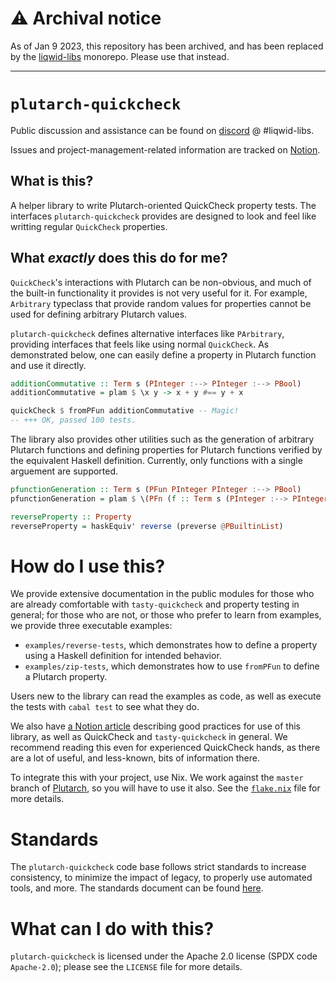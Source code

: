 # :warning: Archival notice

As of Jan 9 2023, this repository has been archived, and has been replaced by the [liqwid-libs](https://github.com/Liqwid-Labs/liqwid-libs) monorepo. Please use that instead.

---

# `plutarch-quickcheck`
Public discussion and assistance can be found on [discord](https://discord.gg/yGkjxrYueB) @ #liqwid-libs.

Issues and project-management-related information are tracked on [Notion](https://www.notion.so/liqwid).

## What is this?

A helper library to write Plutarch-oriented QuickCheck property tests. 
The interfaces `plutarch-quickcheck` provides are designed to look and feel
like writting regular `QuickCheck` properties. 

## What _exactly_ does this do for me?

`QuickCheck`'s interactions with Plutarch can be non-obvious, and much
of the built-in functionality it provides is not very useful for it.
For example, `Arbitrary` typeclass that provide random values for 
properties cannot be used for defining arbitrary Plutarch values.

`plutarch-quickcheck` defines alternative interfaces like
`PArbitrary`, providing interfaces that feels like using normal
`QuickCheck`. As demonstrated below, one can easily define a property
in Plutarch function and use it directly.

```hs
additionCommutative :: Term s (PInteger :--> PInteger :--> PBool)
additionCommutative = plam $ \x y -> x + y #== y + x

quickCheck $ fromPFun additionCommutative -- Magic!
-- +++ OK, passed 100 tests.
```

The library also provides other utilities such as the generation of 
arbitrary Plutarch functions and defining properties for Plutarch functions 
verified by the equivalent Haskell definition. Currently, only functions with 
a single arguement are supported.

```hs
pfunctionGeneration :: Term s (PFun PInteger PInteger :--> PBool)
pfunctionGeneration = plam $ \(PFn (f :: Term s (PInteger :--> PInteger))) -> ...

reverseProperty :: Property
reverseProperty = haskEquiv' reverse (preverse @PBuiltinList)
```

# How do I use this?

We provide extensive documentation in the public modules for those who are
already comfortable with `tasty-quickcheck` and property testing in general; for
those who are not, or those who prefer to learn from examples, we provide three
executable examples:

* `examples/reverse-tests`, which demonstrates how to define a property 
using a Haskell definition for intended behavior.
* `examples/zip-tests`, which demonstrates how to use `fromPFun` to 
define a Plutarch property. 

Users new to the library can read the examples as code, as well as execute the
tests with `cabal test` to see what they do.

We also have [a Notion
article](https://liqwid.notion.site/Testing-without-tears-0479a3532d5f4f0f89a6a158567d3d80)
describing good practices for use of this library, as well as QuickCheck and
`tasty-quickcheck` in general. We recommend reading this even for experienced
QuickCheck hands, as there are a lot of useful, and less-known, bits of
information there.

To integrate this with your project, use Nix. We work against the `master`
branch of [Plutarch](https://github.com/Plutonomicon/plutarch-plutus), so you will have to use it
also. See the [`flake.nix`](./flake.nix) file for more details.

# Standards

The `plutarch-quickcheck` code base follows strict standards to increase consistency, to minimize
the impact of legacy, to properly use automated tools, and more. The standards document
can be found [here](https://liqwid.notion.site/Coding-Standards-cd3c430e6e444fa292ecc3c57b7d95eb).

# What can I do with this?

`plutarch-quickcheck` is licensed under the Apache 2.0 license (SPDX code
`Apache-2.0`); please see the `LICENSE` file for more details.
